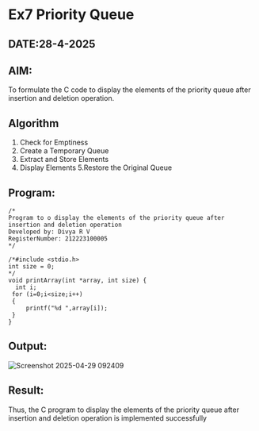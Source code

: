 # Ex7 Priority Queue
## DATE:28-4-2025
## AIM:
To formulate the C code to display the elements of the priority queue after insertion and deletion operation.

## Algorithm
1. Check for Emptiness
2. Create a Temporary Queue
3. Extract and Store Elements
4. Display Elements 
5.Restore the Original Queue    

## Program:
```
/*
Program to o display the elements of the priority queue after insertion and deletion operation
Developed by: Divya R V
RegisterNumber: 212223100005 
*/
```
```
/*#include <stdio.h>
int size = 0;
*/
void printArray(int *array, int size) {
  int i;
 for (i=0;i<size;i++)
 {
     printf("%d ",array[i]);
 }
}
```
## Output:

![Screenshot 2025-04-29 092409](https://github.com/user-attachments/assets/189ead4f-4c43-49de-96b4-7567a06aa055)


## Result:
Thus, the C program to display the elements of the priority queue after insertion and deletion operation is implemented successfully
